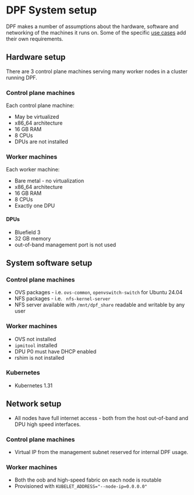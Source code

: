 # DPF System setup

DPF makes a number of assumptions about the hardware, software and networking of the machines it runs on. Some of the specific [use cases](guides/usecases/) add their own requirements.

## Hardware setup
There are 3 control plane machines serving many worker nodes in a cluster running DPF.

### Control plane machines
Each control plane machine:
- May be virtualized
- x86_64 architecture
- 16 GB RAM
- 8 CPUs
- DPUs are not installed

### Worker machines
Each worker machine:
- Bare metal - no virtualization
- x86_64 architecture
- 16 GB RAM
- 8 CPUs
- Exactly one DPU

#### DPUs
- Bluefield 3
- 32 GB memory
- out-of-band management port is not used

## System software setup

### Control plane machines
- OVS packages - i.e. `ovs-common`, `openvswitch-switch` for Ubuntu 24.04
- NFS packages - i.e. ` nfs-kernel-server`
- NFS server available with `/mnt/dpf_share` readable and writable by any user

### Worker machines
- OVS not installed
- `ipmitool` installed
- DPU P0 must have DHCP enabled
- rshim is not installed

### Kubernetes
- Kubernetes 1.31

## Network setup
- All nodes have full internet access - both from the host out-of-band and DPU high speed interfaces. 

### Control plane machines
- Virtual IP from the management subnet reserved for internal DPF usage.
### Worker machines
- Both the oob and high-speed fabric on each node is routable
- Provisioned with `KUBELET_ADDRESS="--node-ip=0.0.0.0"`
